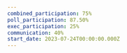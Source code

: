 ```yaml
---
combined_participation: 75%
poll_participation: 87.50%
exec_participation: 25%
communication: 40%
start_date: 2023-07-24T00:00:00.000Z
---
```

